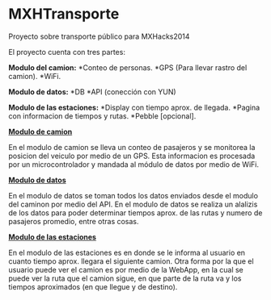MXHTransporte
=============

Proyecto sobre transporte público para MXHacks2014

El proyecto cuenta con tres partes:

<b>Modulo del camion:</b>
*Conteo de personas.
*GPS (Para llevar rastro del camion).
*WiFi.

<b>Modulo de datos:</b>
*DB
*API (conección con YUN)

<b>Modulo de las estaciones:</b>
*Display con tiempo aprox. de llegada.
*Pagina con informacion de tiempos y rutas.
*Pebble [opcional].

<b><u>Modulo de camion</u></b>

En el modulo de camion se lleva un conteo de pasajeros y se monitorea la posicion del veiculo por medio de un GPS. Esta informacion es procesada por un microcontrolador y mandada al módulo de datos por medio de WiFi.

<b><u>Modulo de datos</u></b>

En el modulo de datos se toman todos los datos enviados desde el modulo del caminon por medio del API. En el modulo de datos se realiza un alalizis de los datos para poder determinar tiempos aprox. de las rutas y numero de pasajeros promedio, entre otras cosas.

<b><u>Modulo de las estaciones</u></b>

En el modulo de las estaciones es en donde se le informa al usuario en cuanto tiempo aprox. llegara el siguiente camion. 
Otra forma por la que el usuario puede ver el camion es por medio de la WebApp, en la cual se puede ver la ruta que el camion sigue, en que parte de la ruta va y los tiempos aproximados (en que llegue y de destino).
